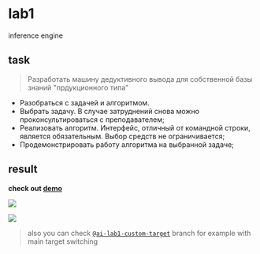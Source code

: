# lab1

inference engine

## task

> Разработать машину дедуктивного вывода для собственной базы знаний
> "прдукционного типа"

* Разобраться с задачей и алгоритмом.
* Выбрать задачу. В случае затруднений снова можно проконсультироваться с
  преподавателем;
* Реализовать алгоритм. Интерфейс, отличный от командной строки, является
  обязательным. Выбор средств не ограничивается;
* Продемонстрировать работу алгоритма на выбранной задаче;

## result

**check out
[demo](https://drapegnik.github.io/bsu/artificial-intelligence/lab1/build/index.html)**

[![](http://res.cloudinary.com/dzsjwgjii/image/upload/v1511297967/ai-1-1.png)](https://drapegnik.github.io/bsu/artificial-intelligence/lab1/build/index.html)

[![](http://res.cloudinary.com/dzsjwgjii/image/upload/v1511297970/ai-1-2.png)](https://drapegnik.github.io/bsu/artificial-intelligence/lab1/build/index.html)

> also you can check
> [`@ai-lab1-custom-target`](https://github.com/Drapegnik/bsu/tree/ai-lab1-custom-target)
> branch for example with main target switching
